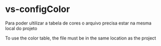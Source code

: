 # vs-configColor
Para poder ultilizar a tabela de cores o arquivo precisa estar na mesma local do projeto


To use the color table, the file must be in the same location as the project
